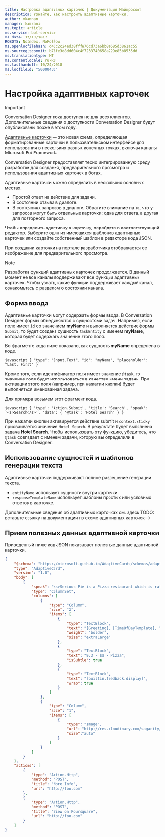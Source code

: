 ```yaml
---
title: Настройка адаптивных карточек | Документация Майкрософт
description: Узнайте, как настроить адаптивные карточки.
author: vkannan
manager: kamrani
ms.topic: article
ms.service: bot-service
ms.date: 12/13/2017
ROBOTS: NoIndex, NoFollow
ms.openlocfilehash: d41c2c24ed38fffe76cd73a6bb8a685d3861ac55
ms.sourcegitcommit: b78fe3d8dd604c4f7233740658a229e85b8535dd
ms.translationtype: HT
ms.contentlocale: ru-RU
ms.lasthandoff: 10/24/2018
ms.locfileid: "50000431"
---
```

# <a name="configure-adaptive-cards"></a>Настройка адаптивных карточек
> [!IMPORTANT]
> Conversation Designer пока доступен не для всех клиентов. Дополнительные сведения о доступности Conversation Designer будут опубликованы позже в этом году.

<a href="http://adaptivecards.io" target="_blank">Адаптивные карточки</a> — это новая схема, определяющая форматированные карточки в пользовательском интерфейсе для использования в нескольких разных конечных точках, включая каналы Microsoft Bot Framework. 

Conversation Designer предоставляет тесно интегрированную среду разработки для создания, предварительного просмотра и использования адаптивных карточек в ботах. 

Адаптивные карточки можно определить в нескольких основных местах.

- Простой ответ на действие для задачи.
- В состоянии отзыва в диалоге.
- В состояниях запросов в диалоге. Обратите внимание на то, что у запросов могут быть отдельные карточки: одна для ответа, а другая для повторного запроса.

Чтобы определить адаптивную карточку, перейдите в соответствующий редактор. Выберите один из имеющихся шаблонов адаптивных карточек или создайте собственный шаблон в редакторе кода JSON. 

При создании карточки на портале разработчика отображается ее изображение для предварительного просмотра.

> [!NOTE]
> Разработка функций адаптивных карточек продолжается. В данный момент не все каналы поддерживают все функции адаптивных карточек. Чтобы узнать, какие функции поддерживает каждый канал, ознакомьтесь с разделом о состоянии канала.

## <a name="input-form"></a>Форма ввода

Адаптивные карточки могут содержать формы ввода. В Conversation Designer формы объединяются с сущностями задач. Например, если поле имеет `id` со значением **myName** и выполняется действие формы `Submit`, то будет создана сущность `taskEntity` с именем **myName**, которая будет содержать значение этого поля. 

Во фрагменте кода ниже показано, как сущность **myName** определена в коде.

``javascript
{
   "type": "Input.Text",
   "id": "myName",
   "placeholder": "Last, First"
}
``

Кроме того, если идентификатор поля имеет значение `@task`, то значение поля будет использоваться в качестве имени задачи. При активации этого поля (например, при нажатии кнопки) будет выполняться именованная задача. 

Для примера возьмем этот фрагмент кода.

``javascript
{
  'type': 'Action.Submit',
  'title': 'Search',
  'speak': '<s>Search</s>',
  'data': {
    '@task': 'Hotel Search'
  }
}
``

При нажатии кнопки активируется действие submit и `context.sticky` присваивается значение `Hotel Search`. В результате будет выполнена задача **Hotel Search**. Чтобы использовать эту функцию, убедитесь, что `@task` совпадает с именем задачи, которую вы определили в Conversation Designer.

## <a name="use-entities-and-language-generation-templates"></a>Использование сущностей и шаблонов генерации текста
Адаптивные карточки поддерживают полное разрешение генерации текста.

* `entityName` использует сущности внутри карточки.
* `responseTemplateName` использует шаблоны простых или условных ответов в карточке.

Дополнительные сведения об адаптивных карточках см. здесь TODO: вставьте ссылку на документации по схеме адаптивных карточек-->

## <a name="sample-adaptive-card-payload"></a>Прием полезных данных адаптивной карточки

Приведенный ниже код JSON показывает полезные данные адаптивной карточки.

```json
{
    "$schema": "https://microsoft.github.io/AdaptiveCards/schemas/adaptive-card.json",
    "type": "AdaptiveCard",
    "version": "1.0",
    "body": [
        {
            "speak": "<s>Serious Pie is a Pizza restaurant which is rated 9.3 by customers.</s>",
            "type": "ColumnSet",
            "columns": [
                {
                    "type": "Column",
                    "size": "2",
                    "items": [
                        {
                            "type": "TextBlock",
                            "text": "[Greeting], [TimeOfDayTemplate], You can eat in {location}",
                            "weight": "bolder",
                            "size": "extraLarge"
                        },
                        {
                            "type": "TextBlock",
                            "text": "9.3 · $$ · Pizza",
                            "isSubtle": true
                        },
                        {
                            "type": "TextBlock",
                            "text": "[builtin.feedback.display]",
                            "wrap": true
                        }
                    ]
                },
                {
                    "type": "Column",
                    "size": "1",
                    "items": [
                        {
                            "type": "Image",
                            "url": "http://res.cloudinary.com/sagacity/image/upload/c_crop,h_670,w_635,x_0,y_0/c_scale,w_640/v1397425743/Untitled-4_lviznp.jpg",
                            "size":"auto"
                        }
                    ]
                }
            ]
        }
    ],
    "actions": [
        {
            "type": "Action.Http",
            "method": "POST",
            "title": "More Info",
            "url": "http://foo.com"
        },
        {
            "type": "Action.Http",
            "method": "POST",
            "title": "View on Foursquare",
            "url": "http://foo.com"
        }
    ]
}
```

